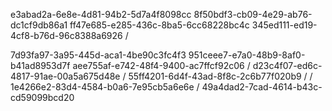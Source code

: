 e3abad2a-6e8e-4d81-94b2-5d7a4f8098cc
8f50bdf3-cb09-4e29-ab76-dc1cf9db86a1
ff47e685-e285-436c-8ba5-6cc68228bc4c
345ed111-ed19-4cf8-b76d-96c8388a6926
/

7d93fa97-3a95-445d-aca1-4be90c3fc4f3
951ceee7-e7a0-48b9-8af0-b41ad8953d7f
aee755af-e742-48f4-9400-ac7ffcf92c06
/
d23c4f07-ed6c-4817-91ae-00a5a675d48e
/
55ff4201-6d4f-43ad-8f8c-2c6b77f020b9
/
/
1e4266e2-83d4-4584-b0a6-7e95cb5a6e6e
/
49a4dad2-7cad-4614-b43c-cd59099bcd20
